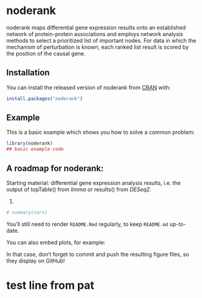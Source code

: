
<!-- README.md is generated from README.Rmd. Please edit that file -->

# noderank

<!-- badges: start -->

<!-- badges: end -->

noderank maps differential gene expression results onto an established
network of protein-protein associations and employs network analysis
methods to select a prioritized list of important nodes. For data in
which the mechanism of perturbation is known, each ranked list result is
scored by the position of the causal gene.

## Installation

You can install the released version of noderank from
[CRAN](https://CRAN.R-project.org) with:

``` r
install.packages("noderank")
```

## Example

This is a basic example which shows you how to solve a common problem:

``` r
library(noderank)
## basic example code
```

## A roadmap for noderank:

Starting material: differential gene expression analysis results,
i.e. the output of topTable() from *limma* or results() from *DESeq2*.

1.  
<!-- end list -->

``` r
# summary(cars)
```

You’ll still need to render `README.Rmd` regularly, to keep `README.md`
up-to-date.

You can also embed plots, for example:

In that case, don’t forget to commit and push the resulting figure
files, so they display on GitHub\!

# test line from pat
